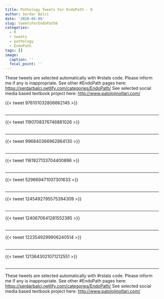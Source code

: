 ```yaml
---
title: Pathology Tweets For EndoPath - 8
author: Serdar Balci
date: '2020-04-09'
slug: tweetsForEndoPath8
categories:
  - R
  - tweets
  - pathology
  - EndoPath
tags: []
image:
  caption: ''
  focal_point: ''
---
```



These tweets are selected automatically with #rstats code. Please inform me if any is inappropriate.
See other #EndoPath pages here: https://serdarbalci.netlify.com/categories/EndoPath/ 
See selected social media based textbook project here: http://www.patolojinotlari.com/

{{< tweet 976101032806662145 >}}
<br>
<br>
<hr>
{{< tweet 1190708376746881026 >}}
<br>
<br>
<hr>
{{< tweet 996840366962864130 >}}
<br>
<br>
<hr>
{{< tweet 1161927133704400896 >}}
<br>
<br>
<hr>
{{< tweet 529669471007301633 >}}
<br>
<br>
<hr>
{{< tweet 1245492795575394309 >}}
<br>
<br>
<hr>
{{< tweet 1240670641281552385 >}}
<br>
<br>
<hr>
{{< tweet 1223549299906240514 >}}
<br>
<br>
<hr>
{{< tweet 1213643021071212551 >}}
<br>
<br>
<hr>


These tweets are selected automatically with #rstats code. Please inform me if any is inappropriate.
See other #EndoPath pages here: https://serdarbalci.netlify.com/categories/EndoPath/ 
See selected social media based textbook project here: http://www.patolojinotlari.com/
